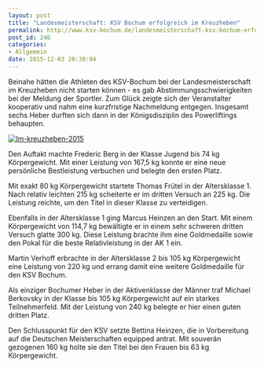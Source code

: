 ```yaml
---
layout: post
title: "Landesmeisterschaft: KSV Bochum erfolgreich im Kreuzheben"
permalink: http://www.ksv-bochum.de/landesmeisterschaft-ksv-bochum-erfolgreich-im-kreuzheben
post_id: 246
categories:
- Allgemein
date: 2015-12-03 20:39:04
---
```


Beinahe hätten die Athleten des KSV-Bochum bei der Landesmeisterschaft im Kreuzheben nicht starten können - es gab Abstimmungsschwierigkeiten bei der Meldung der Sportler. Zum Glück zeigte sich der Veranstalter kooperativ und nahm eine kurzfristige Nachmeldung entgegen. Insgesamt sechs Heber durften sich dann in der Königsdisziplin des Powerliftings behaupten.

[![lm-kreuzheben-2015](http://www.ksv-bochum.de/wp-content/uploads/2015/12/lm-kreuzheben-2015-640x359.jpg)](http://www.ksv-bochum.de/wp-content/uploads/2015/12/lm-kreuzheben-2015.jpg)

Den Auftakt machte Frederic Berg in der Klasse Jugend bis 74 kg Körpergewicht. Mit einer Leistung von 167,5 kg konnte er eine neue persönliche Bestleistung verbuchen und belegte den ersten Platz.

Mit exakt 80 kg Körpergewicht startete Thomas Frütel in der Altersklasse 1. Nach relativ leichten 215 kg scheiterte er im dritten Versuch an 225 kg. Die Leistung reichte, um den Titel in dieser Klasse zu verteidigen.

Ebenfalls in der Altersklasse 1 ging Marcus Heinzen an den Start. Mit einem Körpergewicht von 114,7 kg bewältigte er in einem sehr schweren dritten Versuch glatte 300 kg. Diese Leistung brachte ihm eine Goldmedaille sowie den Pokal für die beste Relativleistung in der AK 1 ein.

Martin Verhoff erbrachte in der Altersklasse 2 bis 105 kg Körpergewicht eine Leistung von 220 kg und errang damit eine weitere Goldmedaille für den KSV Bochum.

Als einziger Bochumer Heber in der Aktivenklasse der Männer traf Michael Berkovsky in der Klasse bis 105 kg Körpergewicht auf ein starkes Teilnehmerfeld. Mit der Leistung von 240 kg belegte er hier einen guten dritten Platz.

Den Schlusspunkt für den KSV setzte Bettina Heinzen, die in Vorbereitung auf die Deutschen Meisterschaften equipped antrat. Mit souverän gezogenen 160 kg holte sie den Titel bei den Frauen bis 63 kg Körpergewicht.

